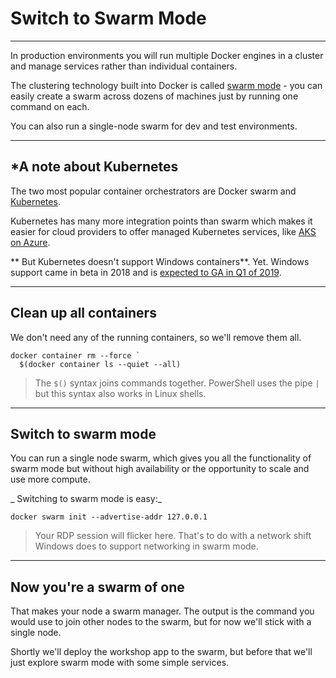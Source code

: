 # Switch to Swarm Mode

---

In production environments you will run multiple Docker engines in a cluster and manage services rather than individual containers.

The clustering technology built into Docker is called [swarm mode](https://docs.docker.com/engine/swarm/) - you can easily create a swarm across dozens of machines just by running one command on each.

You can also run a single-node swarm for dev and test environments.

---

## *A note about Kubernetes

The two most popular container orchestrators are Docker swarm and [Kubernetes](https://kubernetes.io/).

Kubernetes has many more integration points than swarm which makes it easier for cloud providers to offer managed Kubernetes services, like [AKS on Azure](https://docs.microsoft.com/en-us/azure/aks/).

** But Kubernetes doesn't support Windows containers**. Yet. Windows support came in beta in 2018 and is [expected to GA in Q1 of 2019](https://twitter.com/EltonStoneman/status/1063408843923836928).

---

## Clean up all containers

We don't need any of the running containers, so we'll remove them all.

```
docker container rm --force `
  $(docker container ls --quiet --all)
```

> The `$()` syntax joins commands together. PowerShell uses the pipe `|` but this syntax also works in Linux shells.

---

## Switch to swarm mode

You can run a single node swarm, which gives you all the functionality of swarm mode but without high availability or the opportunity to scale and use more compute.

_ Switching to swarm mode is easy:_ 

```
docker swarm init --advertise-addr 127.0.0.1
```

> Your RDP session will flicker here. That's to do with a network shift Windows does to support networking in swarm mode.

---

## Now you're a swarm of one

That makes your node a swarm manager. The output is the command you would use to join other nodes to the swarm, but for now we'll stick with a single node.

Shortly we'll deploy the workshop app to the swarm, but before that we'll just explore swarm mode with some simple services.

